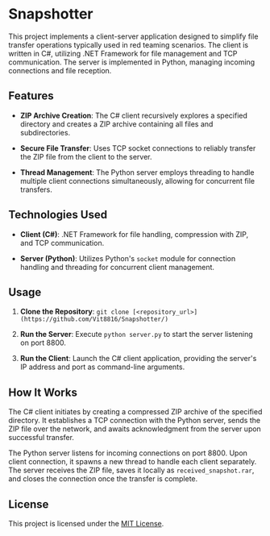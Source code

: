 # Snapshotter

This project implements a client-server application designed to simplify file transfer operations typically used in red teaming scenarios. The client is written in C#, utilizing .NET Framework for file management and TCP communication. The server is implemented in Python, managing incoming connections and file reception.

## Features

- **ZIP Archive Creation**: The C# client recursively explores a specified directory and creates a ZIP archive containing all files and subdirectories.
  
- **Secure File Transfer**: Uses TCP socket connections to reliably transfer the ZIP file from the client to the server.

- **Thread Management**: The Python server employs threading to handle multiple client connections simultaneously, allowing for concurrent file transfers.

## Technologies Used

- **Client (C#)**: .NET Framework for file handling, compression with ZIP, and TCP communication.
  
- **Server (Python)**: Utilizes Python's `socket` module for connection handling and threading for concurrent client management.

## Usage

1. **Clone the Repository**: `git clone [<repository_url>](https://github.com/Vit8816/Snapshotter/)`
   
2. **Run the Server**: Execute `python server.py` to start the server listening on port 8800.

3. **Run the Client**: Launch the C# client application, providing the server's IP address and port as command-line arguments.

## How It Works

The C# client initiates by creating a compressed ZIP archive of the specified directory. It establishes a TCP connection with the Python server, sends the ZIP file over the network, and awaits acknowledgment from the server upon successful transfer.

The Python server listens for incoming connections on port 8800. Upon client connection, it spawns a new thread to handle each client separately. The server receives the ZIP file, saves it locally as `received_snapshot.rar`, and closes the connection once the transfer is complete.

## License

This project is licensed under the [MIT License](LICENSE).
